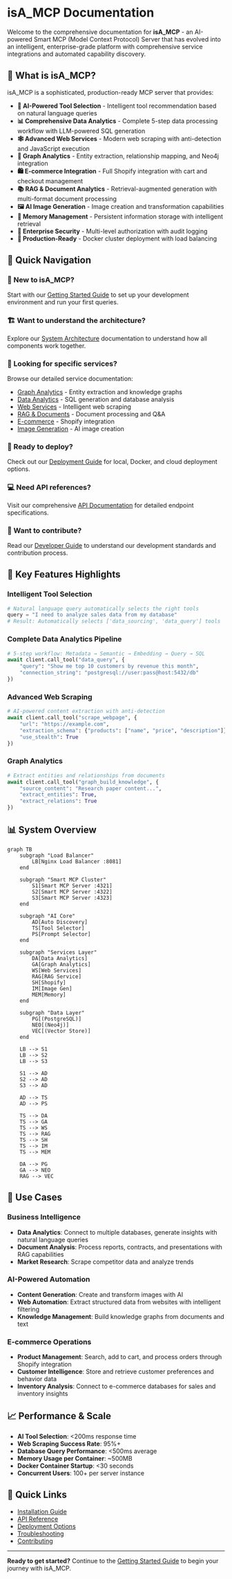 # isA_MCP Documentation

Welcome to the comprehensive documentation for **isA_MCP** - an AI-powered Smart MCP (Model Context Protocol) Server that has evolved into an intelligent, enterprise-grade platform with comprehensive service integrations and automated capability discovery.

## 🎯 What is isA_MCP?

isA_MCP is a sophisticated, production-ready MCP server that provides:

- **🧠 AI-Powered Tool Selection** - Intelligent tool recommendation based on natural language queries
- **📊 Comprehensive Data Analytics** - Complete 5-step data processing workflow with LLM-powered SQL generation
- **🕸️ Advanced Web Services** - Modern web scraping with anti-detection and JavaScript execution
- **🧩 Graph Analytics** - Entity extraction, relationship mapping, and Neo4j integration
- **🛍️ E-commerce Integration** - Full Shopify integration with cart and checkout management
- **📚 RAG & Document Analytics** - Retrieval-augmented generation with multi-format document processing
- **🖼️ AI Image Generation** - Image creation and transformation capabilities
- **🧮 Memory Management** - Persistent information storage with intelligent retrieval
- **🔐 Enterprise Security** - Multi-level authorization with audit logging
- **🐳 Production-Ready** - Docker cluster deployment with load balancing

## 🚀 Quick Navigation

### 👋 New to isA_MCP?
Start with our [Getting Started Guide](getting-started/README.md) to set up your development environment and run your first queries.

### 🏗️ Want to understand the architecture?
Explore our [System Architecture](architecture/README.md) documentation to understand how all components work together.

### 🔧 Looking for specific services?
Browse our detailed service documentation:
- [Graph Analytics](services/graph-analytics/README.md) - Entity extraction and knowledge graphs
- [Data Analytics](services/data-analytics/README.md) - SQL generation and database analysis  
- [Web Services](services/web-services/README.md) - Intelligent web scraping
- [RAG & Documents](services/rag/README.md) - Document processing and Q&A
- [E-commerce](services/ecommerce/README.md) - Shopify integration
- [Image Generation](services/image-generation/README.md) - AI image creation

### 🚀 Ready to deploy?
Check out our [Deployment Guide](deployment/README.md) for local, Docker, and cloud deployment options.

### 💻 Need API references?
Visit our comprehensive [API Documentation](api/README.md) for detailed endpoint specifications.

### 🧪 Want to contribute?
Read our [Developer Guide](development/README.md) to understand our development standards and contribution process.

## 🌟 Key Features Highlights

### Intelligent Tool Selection
```python
# Natural language query automatically selects the right tools
query = "I need to analyze sales data from my database"
# Result: Automatically selects ['data_sourcing', 'data_query'] tools
```

### Complete Data Analytics Pipeline
```python
# 5-step workflow: Metadata → Semantic → Embedding → Query → SQL
await client.call_tool("data_query", {
    "query": "Show me top 10 customers by revenue this month",
    "connection_string": "postgresql://user:pass@host:5432/db"
})
```

### Advanced Web Scraping
```python
# AI-powered content extraction with anti-detection
await client.call_tool("scrape_webpage", {
    "url": "https://example.com",
    "extraction_schema": {"products": ["name", "price", "description"]},
    "use_stealth": True
})
```

### Graph Analytics
```python
# Extract entities and relationships from documents
await client.call_tool("graph_build_knowledge", {
    "source_content": "Research paper content...",
    "extract_entities": True,
    "extract_relations": True
})
```

## 📊 System Overview

```mermaid
graph TB
    subgraph "Load Balancer"
        LB[Nginx Load Balancer :8081]
    end
    
    subgraph "Smart MCP Cluster"
        S1[Smart MCP Server :4321]
        S2[Smart MCP Server :4322]
        S3[Smart MCP Server :4323]
    end
    
    subgraph "AI Core"
        AD[Auto Discovery]
        TS[Tool Selector]
        PS[Prompt Selector]
    end
    
    subgraph "Services Layer"
        DA[Data Analytics]
        GA[Graph Analytics]
        WS[Web Services]
        RAG[RAG Service]
        SH[Shopify]
        IM[Image Gen]
        MEM[Memory]
    end
    
    subgraph "Data Layer"
        PG[(PostgreSQL)]
        NEO[(Neo4j)]
        VEC[(Vector Store)]
    end
    
    LB --> S1
    LB --> S2
    LB --> S3
    
    S1 --> AD
    S2 --> AD
    S3 --> AD
    
    AD --> TS
    AD --> PS
    
    TS --> DA
    TS --> GA
    TS --> WS
    TS --> RAG
    TS --> SH
    TS --> IM
    TS --> MEM
    
    DA --> PG
    GA --> NEO
    RAG --> VEC
```

## 🎯 Use Cases

### Business Intelligence
- **Data Analytics**: Connect to multiple databases, generate insights with natural language queries
- **Document Analysis**: Process reports, contracts, and presentations with RAG capabilities
- **Market Research**: Scrape competitor data and analyze trends

### AI-Powered Automation
- **Content Generation**: Create and transform images with AI
- **Web Automation**: Extract structured data from websites with intelligent filtering
- **Knowledge Management**: Build knowledge graphs from documents and text

### E-commerce Operations
- **Product Management**: Search, add to cart, and process orders through Shopify integration
- **Customer Intelligence**: Store and retrieve customer preferences and behavior data
- **Inventory Analysis**: Connect to e-commerce databases for sales and inventory insights

## 📈 Performance & Scale

- **AI Tool Selection**: <200ms response time
- **Web Scraping Success Rate**: 95%+
- **Database Query Performance**: <500ms average
- **Memory Usage per Container**: ~500MB
- **Docker Container Startup**: <30 seconds
- **Concurrent Users**: 100+ per server instance

## 🔗 Quick Links

- [Installation Guide](getting-started/installation.md)
- [API Reference](api/tools.md)
- [Deployment Options](deployment/README.md)
- [Troubleshooting](user-guide/troubleshooting.md)
- [Contributing](development/contributing.md)

---

**Ready to get started?** Continue to the [Getting Started Guide](getting-started/README.md) to begin your journey with isA_MCP.